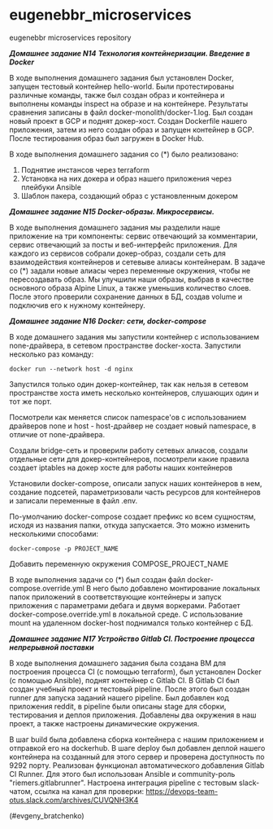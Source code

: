 # eugenebbr_microservices
eugenebbr microservices repository

***Домашнее задание N14***
***Технология контейнеризации. Введение в Docker***

В ходе выполнения домашнего задания был установлен Docker, запущен тестовый контейнер hello-world.
Были протестированы различные команды, также был создан образ и контейнера и выполнены команды inspect на образе и на контейнере. Результаты сравнения записаны в файл docker-monolith/docker-1.log.
Был создан новый проект в GCP и поднят докер-хост.
Создан Dockerfile нашего приложения, затем из него создан образ и запущен контейнер в GCP.
После тестирования образ был загружен в Docker Hub.

В ходе выполнения домашнего задания со (*) было реализовано:

1. Поднятие инстансов через terraform
2. Установка на них докера и образ нашего приложения через плейбуки Ansible
3. Шаблон пакера, создающий образ с установленным докером


***Домашнее задание N15***
***Docker-образы. Микросервисы.***

В ходе выполнения домашнего задания мы разделили наше приложение на три компоненты: сервис отвечающий за комментарии, сервис отвечающий за посты и веб-интерфейс приложения.
Для каждого из сервисов собрали докер-образ, создали сеть для взаимодействия контейнеров и сетевыве алиасы контейнерам.
В задаче со (*) задали новые алиасы через переменные окружения, чтобы не пересоздавать образ.
Мы улучшили наши образы, выбрав в качестве основного образа Alpine Linux, а также уменьшив количество слоев.
После этого проверили сохранение данных в БД, создав volume и подключив его к нужному контейнеру.

***Домашнее задание N16***
***Docker: сети, docker-compose***

В ходе домашнего задания мы запустили контейнер с использованием none-драйвера, в сетевом пространстве docker-хоста.
Запустили несколько раз команду:

```
docker run --network host -d nginx
```

Запустился только один докер-контейнер, так как нельзя в сетевом пространстве хоста иметь несколько контейнеров, слушающих один и тот же порт.

Посмотрели как меняется список namespace'ов с использованием драйверов none и host - host-драйвер не создает новый namespace, в отличие от none-драйвера.

Создали bridge-сеть и проверили работу сетевых алиасов, создали отдельные сети для докер-контейнеров, посмотрели какие правила создает iptables на докер хосте для работы наших контейнеров

Установили docker-compose, описали запуск наших контейнеров в нем, создание подсетей, параметризовали часть ресурсов для контейнеров и записали переменные в файл .env.

По-умолчанию docker-compose создает префикс ко всем сущностям, исходя из названия папки, откуда запускается. Это можно изменить несколькими способами:

```
docker-compose -p PROJECT_NAME
```

Добавить переменную окружения COMPOSE_PROJECT_NAME

В ходе выполнения задачи со (*) был создан файл docker-compose.override.yml
В него было добавлено монтирование локальных папок приложений в соответствующие контейнеры и запуск приложения с параметрами дебага и двумя воркерами.
Работает docker-compose.override.yml в локальной среде. С использование mount на удаленном docker-host поднимался только контейнер с БД.

***Домашнее задание N17***
***Устройство Gitlab CI. Построение процесса непрерывной поставки***

В ходе выполнения домашнего задания была создана ВМ для построения процесса CI (с помощью terraform), был установлен Docker (с помощью Ansible), поднят контейнер с Gitlab CI.
В Gitlab CI был создан учебный проект и тестовый pipeline.
После этого был создан runner для запуска заданий нашего pipeline.
Был добавлен код приложения reddit, в pipeline были описаны stage для сборки, тестирования и деплоя приложения.
Добавлены два окружения в наш проект, а также настроены динамические окружения.

В шаг build была добавлена сборка контейнера с нашим приложением и отправкой его на dockerhub.
В шаге deploy был добавлен деплой нашего контейнера на созданный для этого сервер и проверена доступность по 9292 порту.
Реализован функционал автоматического добавления Gitlab CI Runner. Для этого был использован Ansible и community-роль "riemers.gitlabrunner".
Настроена интеграция pipeline с тестовым slack-чатом, ссылка на канал для проверки: https://devops-team-otus.slack.com/archives/CUVQNH3K4

(#evgeny_bratchenko)
